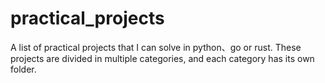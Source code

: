 # practical_projects
A list of practical projects that I can solve in python、go or rust. These projects are divided in multiple categories, and each category has its own folder.

